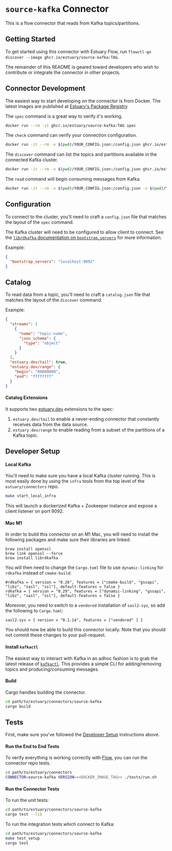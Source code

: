# `source-kafka` Connector

This is a flow connector that reads from Kafka topics/partitions.

## Getting Started

To get started using this connector with Estuary Flow, run `flowctl-go discover --image ghcr.io/estuary/source-kafka:TAG`.

The remainder of this README is geared toward developers who wish to contribute or integrate the connector in other projects.

## Connector Development

The easiest way to start developing on the connector is from Docker. The latest images are published at [Estuary's Package Registry](https://github.com/orgs/estuary/packages)

The `spec` command is a great way to verify it's working.

```bash
docker run --rm -it ghcr.io/estuary/source-kafka:TAG spec
```

The `check` command can verify your connection configuration.

```bash
docker run -it --rm -v $(pwd)/YOUR_CONFIG.json:/config.json ghcr.io/estuary/source-kafka:TAG check --config=/config.json
```

The `discover` command can list the topics and partitions available in the connected Kafka cluster.

```bash
docker run -it --rm -v $(pwd)/YOUR_CONFIG.json:/config.json ghcr.io/estuary/source-kafka:TAG discover --config=/config.json
```

The `read` command will begin consuming messages from Kafka.

```bash
docker run -it --rm -v $(pwd)/YOUR_CONFIG.json:/config.json -v $(pwd)/YOUR_CATALOG.json:/catalog.json ghcr.io/estuary/source-kafka:TAG read --config=/config.json --catalog=/catalog.json
```

## Configuration

To connect to the cluster, you'll need to craft a `config.json` file that matches the layout of the `spec` command.

The Kafka cluster will need to be configured to allow client to connect. See the [`librdkafka` documentation on `bootstrap_servers`](https://github.com/edenhill/librdkafka/blob/master/CONFIGURATION.md#global-configuration-properties) for more information.

Example:

```json
{
  "bootstrap_servers": "localhost:9092"
}
```

## Catalog

To read data from a topic, you'll need to craft a `catalog.json` file that matches the layout of the `discover` command.

Example:

```json
{
  "streams": [
    {
      "name": "topic-name",
      "json_schema": {
        "type": "object"
      }
    }
  ],
  "estuary.dev/tail": true,
  "estuary.dev/range": {
    "begin": "00000000",
    "end": "ffffffff"
  }
}
```

#### Catalog Extensions

It supports two [estuary.dev](estuary.dev) extensions to the spec:
1. `estuary.dev/tail` to enable a never-ending connector that constantly receives data from the data source.
2. `estuary.dev/range` to enable reading from a subset of the partitions of a Kafka topic.


## Developer Setup

#### Local Kafka

You'll need to make sure you have a local Kafka cluster running. This is most
easily done by using the `infra` tools from the top level of the
`estuary/connectors` repo.

```bash
make start_local_infra
```

This will launch a dockerized Kafka + Zookeeper instance and expose a client listener on port 9092.

#### Mac M1

In order to build this connector on an M1 Mac, you will need to install the
following packages and make sure their libraries are linked:

```
brew install openssl
brew link openssl --force
brew install librdkafka
```

You will then need to change the `Cargo.toml` file to use `dynamic-linking` for
`rdkafka` instead of `cmake-build`:

```
#rdkafka = { version = "0.26", features = ["cmake-build", "gssapi", "libz", "sasl", "ssl"], default-features = false }
rdkafka = { version = "0.29", features = ["dynamic-linking", "gssapi", "libz", "sasl", "ssl"], default-features = false }
```

Moreover, you need to switch to a `vendored` installation of `sasl2-sys`, so add
the following to `Cargo.toml`:

```
sasl2-sys = { version = "0.1.14", features = ["vendored" ] }
```

You should now be able to build this connector locally. Note that you should not
commit these changes to your pull-request.

#### Install `kafkactl`

The easiest way to interact with Kafka in an adhoc fashion is to grab the latest
release of [`kafkactl`](https://github.com/deviceinsight/kafkactl). This
provides a simple CLI for adding/removing topics and producing/consuming
messages.

#### Build

Cargo handles building the connector.

```bash
cd path/to/estuary/connectors/source-kafka
cargo build
```

## Tests

First, make sure you've followed the [Developer Setup](#developer-setup) instructions above.

#### Run the End to End Tests

To verify everything is working correctly with [Flow](github.com/estuary/flow), you can run the connector repo tests.

```bash
cd path/to/estuary/connectors
CONNECTOR=source-kafka VERSION=<<DOCKER_IMAGE_TAG>> ./tests/run.sh
```

#### Run the Connector Tests

To run the unit tests:

```bash
cd path/to/estuary/connectors/source-kafka
cargo test --lib
```

To run the integration tests which connect to Kafka:

```bash
cd path/to/estuary/connectors/source-kafka
make test_setup
cargo test
```
